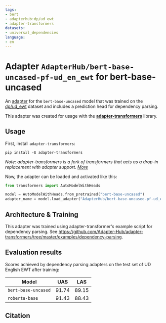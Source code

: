 ```yaml
---
tags:
- bert
- adapterhub:dp/ud_ewt
- adapter-transformers
datasets:
- universal_dependencies
language:
- en
---
```


# Adapter `AdapterHub/bert-base-uncased-pf-ud_en_ewt` for bert-base-uncased

An [adapter](https://adapterhub.ml) for the `bert-base-uncased` model that was trained on the [dp/ud_ewt](https://adapterhub.ml/explore/dp/ud_ewt/) dataset and includes a prediction head for dependency parsing.

This adapter was created for usage with the **[adapter-transformers](https://github.com/Adapter-Hub/adapter-transformers)** library.

## Usage

First, install `adapter-transformers`:

```
pip install -U adapter-transformers
```
_Note: adapter-transformers is a fork of transformers that acts as a drop-in replacement with adapter support. [More](https://docs.adapterhub.ml/installation.html)_

Now, the adapter can be loaded and activated like this:

```python
from transformers import AutoModelWithHeads

model = AutoModelWithHeads.from_pretrained("bert-base-uncased")
adapter_name = model.load_adapter("AdapterHub/bert-base-uncased-pf-ud_en_ewt", source="hf", set_active=True)
```

## Architecture & Training

This adapter was trained using adapter-transformer's example script for dependency parsing.
See https://github.com/Adapter-Hub/adapter-transformers/tree/master/examples/dependency-parsing.


## Evaluation results

Scores achieved by dependency parsing adapters on the test set of UD English EWT after training:

| Model | UAS | LAS |
| --- | --- | --- |
| `bert-base-uncased` | 91.74 | 89.15 |
| `roberta-base` | 91.43 | 88.43 |


## Citation

<!-- Add some description here -->